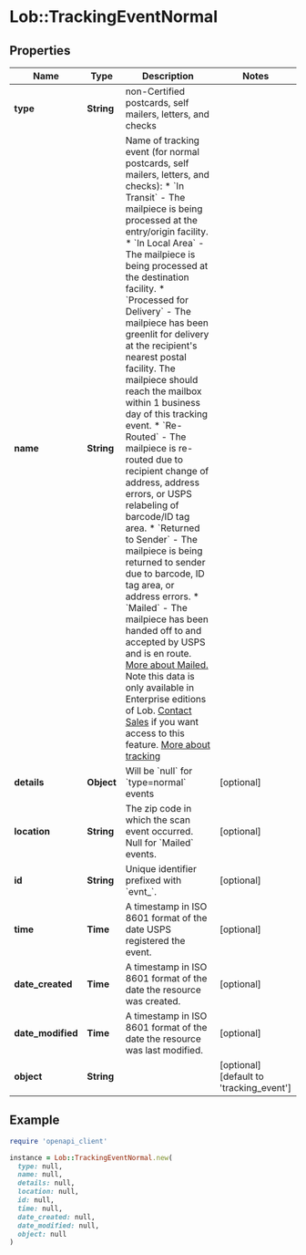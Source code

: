 # Lob::TrackingEventNormal

## Properties

| Name | Type | Description | Notes |
| ---- | ---- | ----------- | ----- |
| **type** | **String** | non-Certified postcards, self mailers, letters, and checks |  |
| **name** | **String** | Name of tracking event (for normal postcards, self mailers, letters, and checks):    * &#x60;In Transit&#x60; - The mailpiece is being processed at the entry/origin facility.    * &#x60;In Local Area&#x60; - The mailpiece is being processed at the destination facility.    * &#x60;Processed for Delivery&#x60; - The mailpiece has been greenlit for     delivery at the recipient&#39;s nearest postal facility. The mailpiece     should reach the mailbox within 1 business day of this tracking     event.    * &#x60;Re-Routed&#x60; - The mailpiece is re-routed due to recipient change of     address, address errors, or USPS relabeling of barcode/ID tag     area.    * &#x60;Returned to Sender&#x60; - The mailpiece is being returned to sender due     to barcode, ID tag area, or address errors.    * &#x60;Mailed&#x60; - The mailpiece has been handed off to and accepted by USPS     and is en route. [More about     Mailed.](https://support.lob.com/hc/en-us/articles/360001724400-What-does-a-Mailed-tracking-event-mean-)     Note this data is only available in Enterprise editions of     Lob. [Contact Sales](https://lob.com/support/contact#contact) if     you want access to this feature.  [More about tracking](https://support.lob.com/hc/en-us/articles/115000097404-Can-I-track-my-mail-)  |  |
| **details** | **Object** | Will be &#x60;null&#x60; for &#x60;type&#x3D;normal&#x60; events | [optional] |
| **location** | **String** | The zip code in which the scan event occurred. Null for &#x60;Mailed&#x60; events.  | [optional] |
| **id** | **String** | Unique identifier prefixed with &#x60;evnt_&#x60;. | [optional] |
| **time** | **Time** | A timestamp in ISO 8601 format of the date USPS registered the event. | [optional] |
| **date_created** | **Time** | A timestamp in ISO 8601 format of the date the resource was created. | [optional] |
| **date_modified** | **Time** | A timestamp in ISO 8601 format of the date the resource was last modified. | [optional] |
| **object** | **String** |  | [optional][default to &#39;tracking_event&#39;] |

## Example

```ruby
require 'openapi_client'

instance = Lob::TrackingEventNormal.new(
  type: null,
  name: null,
  details: null,
  location: null,
  id: null,
  time: null,
  date_created: null,
  date_modified: null,
  object: null
)
```

